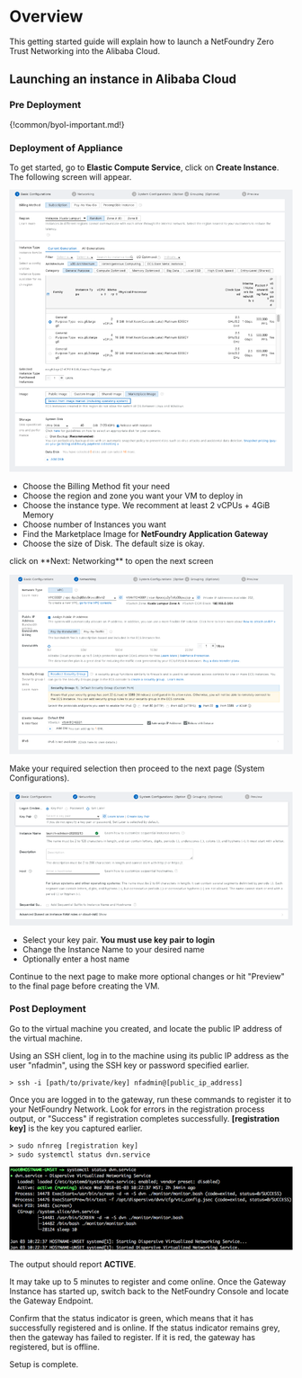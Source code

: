 # Overview
This getting started guide will explain how to launch a NetFoundry Zero Trust Networking into the Alibaba Cloud.


## Launching an instance in Alibaba Cloud

### Pre Deployment

{!common/byol-important.md!}

### Deployment of Appliance

To get started, go to **Elastic Compute Service**, click on **Create Instance**.
The following screen will appear.

![Image](../../images/AliLaunch1.png)

<ul>
<li>Choose the Billing Method fit your need </li>
<li>Choose the region and zone you want your VM to deploy in </li>
<li>Choose the instance type. We recomment at least 2 vCPUs + 4GiB Memory </li>
<li>Choose number of Instances you want </li>
<li>Find the Marketplace Image for <strong>NetFoundry Application Gateway</strong></li>
<li>Choose the size of Disk. The default size is okay.</li>
</ul>
click on **Next: Networking** to open the next screen

![Image](../../images/AliLaunch2.png)

Make your required selection then proceed to the next page (System Configurations).

![Image](../../images/AliLaunch3.png)

<ul>
<li>Select your key pair. <strong>You must use key pair to login</strong></li>
<li>Change the Instance Name to your desired name</li>
<li>Optionally enter a host name</li>
</ul>

Continue to the next page to make more optional changes or hit "Preview" to the final page before creating the VM.

### Post Deployment

Go to the virtual machine you created, and locate the public IP address of the virtual machine.

Using an SSH client, log in to the machine using its public IP address as the user "nfadmin", using the SSH key or password specified earlier.

    > ssh -i [path/to/private/key] nfadmin@[public_ip_address]

Once you are logged in to the gateway, run these commands to register it to your NetFoundry Network. Look for errors in the registration process output, or "Success" if registration completes successfully. **\[registration key\]** is the key you captured earlier.

    > sudo nfnreg [registration key]
    > sudo systemctl status dvn.service

![image](../../images/AzureStack06.png)

The output should report **ACTIVE**.

It may take up to 5 minutes to register and come online. Once the Gateway Instance has started up, switch back to the NetFoundry Console and locate the Gateway Endpoint.

Confirm that the status indicator is green, which means that it has successfully registered and is online. If the status indicator remains grey, then the gateway has failed to register. If it is red, the gateway has registered, but is offline.

Setup is complete.

